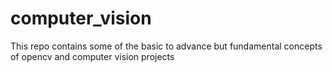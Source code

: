 # computer_vision
This repo contains some of the basic to advance but fundamental concepts of opencv and computer vision projects 
